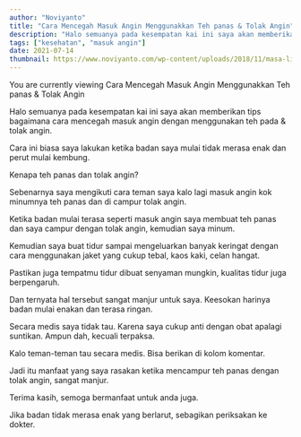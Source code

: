 ```yaml
---
author: "Noviyanto"
title: "Cara Mencegah Masuk Angin Menggunakkan Teh panas & Tolak Angin"
description: "Halo semuanya pada kesempatan kai ini saya akan memberikan tips bagaimana  cara mencegah masuk angin dengan menggunakan teh pada dan tolak angin. Cara ini biasa saya lakukan ketika badan saya mulai tidak merasa enak dan perut mulai kembung. Kenapa teh panas dan tolak angin? Sebenarnya saya mengikuti cara teman saya kalo lagi masuk angin kok"
tags: ["kesehatan", "masuk angin"]
date: 2021-07-14
thumbnail: https://www.noviyanto.com/wp-content/uploads/2018/11/masa-liburan-akhir-tahun-indosat-ooredoo-tingkatkan-kapasitas-jaringan.jpg.webp
---
```


You are currently viewing Cara Mencegah Masuk Angin Menggunakkan Teh panas & Tolak Angin

Halo semuanya pada kesempatan kai ini saya akan memberikan tips bagaimana cara mencegah masuk angin dengan menggunakan teh pada & tolak angin.

Cara ini biasa saya lakukan ketika badan saya mulai tidak merasa enak dan perut mulai kembung.

Kenapa teh panas dan tolak angin?

Sebenarnya saya mengikuti cara teman saya kalo lagi masuk angin kok minumnya teh panas dan di campur tolak angin.

Ketika badan mulai terasa seperti masuk angin saya membuat teh panas dan saya campur dengan tolak angin, kemudian saya minum.

Kemudian saya buat tidur sampai mengeluarkan banyak keringat dengan cara menggunakan jaket yang cukup tebal, kaos kaki, celan hangat.

Pastikan juga tempatmu tidur dibuat senyaman mungkin, kualitas tidur juga berpengaruh.

Dan ternyata hal tersebut sangat manjur untuk saya. Keesokan harinya badan mulai enakan dan terasa ringan.

Secara medis saya tidak tau. Karena saya cukup anti dengan obat apalagi suntikan. Ampun dah, kecuali terpaksa.

Kalo teman-teman tau secara medis. Bisa berikan di kolom komentar.

Jadi itu manfaat yang saya rasakan ketika mencampur teh panas dengan tolak angin, sangat manjur.

Terima kasih, semoga bermanfaat untuk anda juga.

Jika badan tidak merasa enak yang berlarut, sebagikan periksakan ke dokter.
